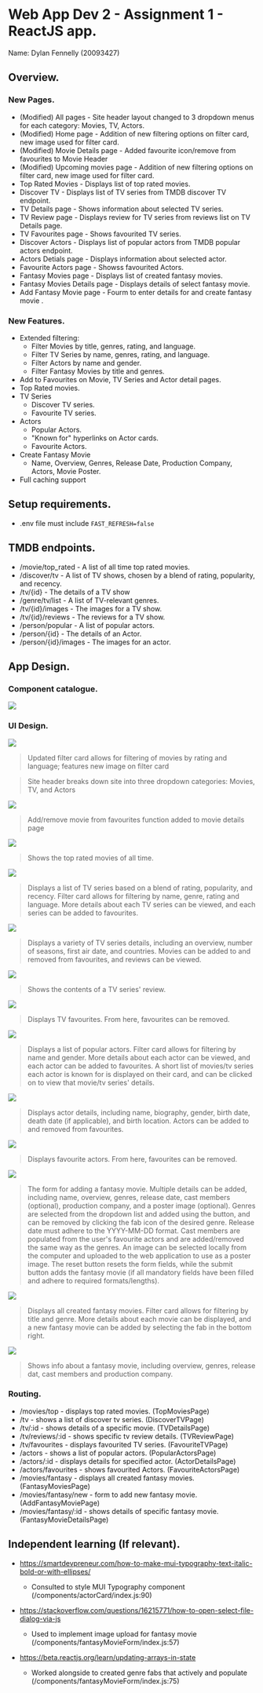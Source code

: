 # Web App Dev 2 - Assignment 1 - ReactJS app.

Name: Dylan Fennelly (20093427)

## Overview.

### New Pages.

+ (Modified) All pages - Site header layout changed to 3 dropdown menus for each category: Movies, TV, Actors.
+ (Modified) Home page - Addition of new filtering options on filter card, new image used for filter card.
+ (Modified) Movie Details page - Added favourite icon/remove from favourites to Movie Header
+ (Modified) Upcoming movies page - Addition of new filtering options on filter card, new image used for filter card.
+ Top Rated Movies - Displays list of top rated movies.
+ Discover TV - Displays list of TV series from TMDB discover TV endpoint.
+ TV Details page - Shows information about selected TV series.
+ TV Review page - Displays review for TV series from reviews list on TV Details page.
+ TV Favourites page - Shows favourited TV series.
+ Discover Actors - Displays list of popular actors from TMDB popular actors endpoint.
+ Actors Detials page - Displays information about selected actor.
+ Favourite Actors page - Showss favourited Actors.
+ Fantasy Movies page - Displays list of created fantasy movies.
+ Fantasy Movies Details page - Displays details of select fantasy movie.
+ Add Fantasy Movie page - Fourm to enter details for and create fantasy movie .

### New Features.

+ Extended filtering:
    + Filter Movies by title, genres, rating, and language.
    + Filter TV Series by name, genres, rating, and language.
    + Filter Actors by name and gender.
    + Filter Fantasy Movies by title and genres.
+ Add to Favourites on Movie, TV Series and Actor detail pages.
+ Top Rated movies.
+ TV Series
    + Discover TV series.
    + Favourite TV series.
+ Actors
    + Popular Actors.
    + "Known for" hyperlinks on Actor cards.
    + Favourite Actors.
+ Create Fantasy Movie
    + Name, Overview, Genres, Release Date, Production Company, Actors, Movie Poster.
+ Full caching support

## Setup requirements.

+ .env file must include `FAST_REFRESH=false`

## TMDB endpoints.

+ /movie/top_rated - A list of all time top rated movies.
+ /discover/tv - A list of TV shows, chosen by a blend of rating, popularity, and recency.
+ /tv/{id} - The details of a TV show
+ /genre/tv/list - A list of TV-relevant genres.
+ /tv/{id}/images - The images for a TV show.
+ /tv/{id}/reviews - The reviews for a TV show.
+ /person/popular - A list of popular actors.
+ /person/{id} - The details of an Actor.
+ /person/{id}/images - The images for an actor.

## App Design.

### Component catalogue.

![](./images/storybook.png)

### UI Design.

![ ](./images/homepage.png)

>Updated filter card allows for filtering of movies by rating and language; features new image on filter card

>Site header breaks down site into three dropdown categories: Movies, TV, and Actors

![ ](./images/moviedetailspage.png)

>Add/remove movie from favourites function added to movie details page

![ ](./images/topratedmovies.png)

>Shows the top rated movies of all time.

![ ](./images/discovertv.png)

>Displays a list of TV series based on a blend of rating, popularity, and recency. Filter card allows for filtering by name, genre, rating and language. More details about each TV series can be viewed, and each series can be added to favourites.

![ ](./images/tvdetails.png)

>Displays a variety of TV series details, including an overview, number of seasons, first air date, and countries. Movies can be added to and removed from favourites, and reviews can be viewed.

![ ](./images/tvreview.png)

>Shows the contents of a TV series' review.

![ ](./images/tvfavourites.png)

>Displays TV favourites. From here, favourites can be removed.

![ ](./images/discoveractors.png)

>Displays a list of popular actors. Filter card allows for filtering by name and gender. More details about each actor can be viewed, and each actor can be added to favourites. A short list of movies/tv series each actor is known for is displayed on their card, and can be clicked on to view that movie/tv series' details.

![ ](./images/actordetails.png)

>Displays actor details, including name, biography, gender, birth date, death date (if applicable), and birth location. Actors can be added to and removed from favourites.

![ ](./images/favouriteactors.png)

>Displays favourite actors. From here, favourites can be removed.

![ ](./images/fantasymovieform.png)

>The form for adding a fantasy movie. Multiple details can be added, including name, overview, genres, release date, cast members (optional), production company, and a poster image (optional). Genres are selected from the dropdown list and added using the button, and can be removed by clicking the fab icon of the desired genre. Release date must adhere to the YYYY-MM-DD format. Cast members are populated from the user's favourite actors and are added/removed the same way as the genres. An image can be selected locally from the computer and uploaded to the web application to use as a poster image. The reset button resets the form fields, while the submit button adds the fantasy movie (if all mandatory fields have been filled and adhere to required formats/lengths).

![ ](./images/fantasymovielist.png)

>Displays all created fantasy movies. Filter card allows for filtering by title and genre. More details about each movie can be displayed, and a new fantasy movie can be added by selecting the fab in the bottom right.

![ ](./images/fantasymoviedetails.png)

>Shows info about a fantasy movie, including overview, genres, release dat, cast members and production company.


### Routing.

+ /movies/top - displays top rated movies.                          (TopMoviesPage)
+ /tv - shows a list of discover tv series.                         (DiscoverTVPage)
+ /tv/:id - shows details of a specific movie.                      (TVDetailsPage)
+ /tv/reviews/:id - shows specific tv review details.               (TVReviewPage)
+ /tv/favourites  - displays favourited TV series.                  (FavouriteTVPage)
+ /actors - shows a list of popular actors.                         (PopularActorsPage)
+ /actors/:id - displays details for specified actor.               (ActorDetailsPage)
+ /actors/favourites - shows favourited Actors.                     (FavouriteActorsPage)
+ /movies/fantasy - displays all created fantasy movies.            (FantasyMoviesPage)
+ /movies/fantasy/new - form to add new fantasy movie.              (AddFantasyMoviePage)
+ /movies/fantasy/:id - shows details of specific fantasy movie.    (FantasyMovieDetailsPage)


## Independent learning (If relevant).

+ https://smartdevpreneur.com/how-to-make-mui-typography-text-italic-bold-or-with-ellipses/
    + Consulted to style MUI Typography component (/components/actorCard/index.js:90)

+ https://stackoverflow.com/questions/16215771/how-to-open-select-file-dialog-via-js
    + Used to implement image upload for fantasy movie (/components/fantasyMovieForm/index.js:57)

+ https://beta.reactjs.org/learn/updating-arrays-in-state
    + Worked alongside to created genre fabs that actively and populate (/components/fantasyMovieForm/index.js:75)


